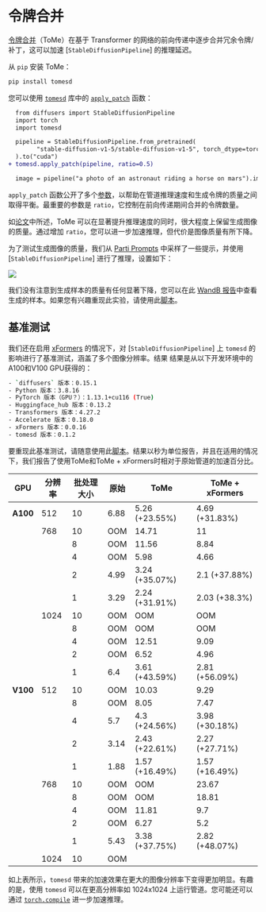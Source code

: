 <!--版权所有 2025 The HuggingFace Team。保留所有权利。

根据 Apache 许可证 2.0 版（“许可证”）授权；除非遵守许可证，否则不得使用此文件。
您可以在以下网址获取许可证副本：

http://www.apache.org/licenses/LICENSE-2.0

除非适用法律要求或书面同意，根据许可证分发的软件按“原样”分发，不附带任何明示或暗示的担保或条件。请参阅许可证以了解具体的语言管理权限和限制。
-->

# 令牌合并

[令牌合并](https://huggingface.co/papers/2303.17604)（ToMe）在基于 Transformer 的网络的前向传递中逐步合并冗余令牌/补丁，这可以加速 [`StableDiffusionPipeline`] 的推理延迟。

从 `pip` 安装 ToMe：

```bash
pip install tomesd
```

您可以使用 [`tomesd`](https://github.com/dbolya/tomesd) 库中的 [`apply_patch`](https://github.com/dbolya/tomesd?tab=readme-ov-file#usage) 函数：

```diff
  from diffusers import StableDiffusionPipeline
  import torch
  import tomesd

  pipeline = StableDiffusionPipeline.from_pretrained(
        "stable-diffusion-v1-5/stable-diffusion-v1-5", torch_dtype=torch.float16, use_safetensors=True,
  ).to("cuda")
+ tomesd.apply_patch(pipeline, ratio=0.5)

  image = pipeline("a photo of an astronaut riding a horse on mars").images[0]
```

`apply_patch` 函数公开了多个[参数](https://github.com/dbolya/tomesd#usage)，以帮助在管道推理速度和生成令牌的质量之间取得平衡。最重要的参数是 `ratio`，它控制在前向传递期间合并的令牌数量。

如[论文](https://huggingface.co/papers/2303.17604)中所述，ToMe 可以在显著提升推理速度的同时，很大程度上保留生成图像的质量。通过增加 `ratio`，您可以进一步加速推理，但代价是图像质量有所下降。

为了测试生成图像的质量，我们从 [Parti Prompts](https://parti.research.google/) 中采样了一些提示，并使用 [`StableDiffusionPipeline`] 进行了推理，设置如下：

<div class="flex justify-center">
      <img src="https://huggingface.co/datasets/diffusers/docs-images/resolve/main/tome/tome_samples.png">
</div>

我们没有注意到生成样本的质量有任何显著下降，您可以在此 [WandB 报告](https://wandb.ai/sayakpaul/tomesd-results/runs/23j4bj3i?workspace=)中查看生成的样本。如果您有兴趣重现此实验，请使用此[脚本](https://gist.github.com/sayakpaul/8cac98d7f22399085a060992f411ecbd)。

## 基准测试

我们还在启用 [xFormers](https://huggingface.co/docs/diffusers/optimization/xformers) 的情况下，对 [`StableDiffusionPipeline`] 上 `tomesd` 的影响进行了基准测试，涵盖了多个图像分辨率。结果
结果是从以下开发环境中的A100和V100 GPU获得的：

```bash
- `diffusers` 版本：0.15.1
- Python 版本：3.8.16
- PyTorch 版本（GPU？）：1.13.1+cu116 (True)
- Huggingface_hub 版本：0.13.2
- Transformers 版本：4.27.2
- Accelerate 版本：0.18.0
- xFormers 版本：0.0.16
- tomesd 版本：0.1.2
```

要重现此基准测试，请随意使用此[脚本](https://gist.github.com/sayakpaul/27aec6bca7eb7b0e0aa4112205850335)。结果以秒为单位报告，并且在适用的情况下，我们报告了使用ToMe和ToMe + xFormers时相对于原始管道的加速百分比。

| **GPU**  | **分辨率** | **批处理大小** | **原始** | **ToMe**       | **ToMe + xFormers** |
|----------|----------------|----------------|-------------|----------------|---------------------|
| **A100** |            512 |             10 |        6.88 | 5.26 (+23.55%) |      4.69 (+31.83%) |
|          |            768 |             10 |         OOM |          14.71 |                  11 |
|          |                |              8 |         OOM |          11.56 |                8.84 |
|          |                |              4 |         OOM |           5.98 |                4.66 |
|          |                |              2 |        4.99 | 3.24 (+35.07%) |       2.1 (+37.88%) |
|          |                |              1 |        3.29 | 2.24 (+31.91%) |       2.03 (+38.3%) |
|          |           1024 |             10 |         OOM |            OOM |                 OOM |
|          |                |              8 |         OOM |            OOM |                 OOM |
|          |                |              4 |         OOM |          12.51 |                9.09 |
|          |                |              2 |         OOM |           6.52 |                4.96 |
|          |                |              1 |         6.4 | 3.61 (+43.59%) |      2.81 (+56.09%) |
| **V100** |            512 |             10 |         OOM |          10.03 |                9.29 |
|          |                |              8 |         OOM |           8.05 |                7.47 |
|          |                |              4 |         5.7 |  4.3 (+24.56%) |      3.98 (+30.18%) |
|          |                |              2 |        3.14 | 2.43 (+22.61%) |      2.27 (+27.71%) |
|          |                |              1 |        1.88 | 1.57 (+16.49%) |      1.57 (+16.49%) |
|          |            768 |             10 |         OOM |            OOM |               23.67 |
|          |                |              8 |         OOM |            OOM |               18.81 |
|          |                |              4 |         OOM |          11.81 |                 9.7 |
|          |                |              2 |         OOM |           6.27 |                 5.2 |
|          |                |              1 |        5.43 | 3.38 (+37.75%) |      2.82 (+48.07%) |
|          |           1024 |             10 |         OOM |            
如上表所示，`tomesd` 带来的加速效果在更大的图像分辨率下变得更加明显。有趣的是，使用 `tomesd` 可以在更高分辨率如 1024x1024 上运行管道。您可能还可以通过 [`torch.compile`](fp16#torchcompile) 进一步加速推理。